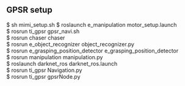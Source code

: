 ## GPSR setup
$ sh mimi_setup.sh
$ roslaunch e_manipulation motor_setup.launch  
$ rosrun ti_gpsr gpsr_navi.sh  
$ rosrun chaser chaser  
$ rosrun e_object_recognizer object_recognizer.py  
$ rosrun e_grasping_position_detector e_grasping_position_detector  
$ rosrun manipulation manipulation.py  
$ roslaunch darknet_ros darknet_ros.launch    
$ rosrun ti_gpsr Navigation.py  
$ rosrun ti_gpsr gpsrNode.py  
